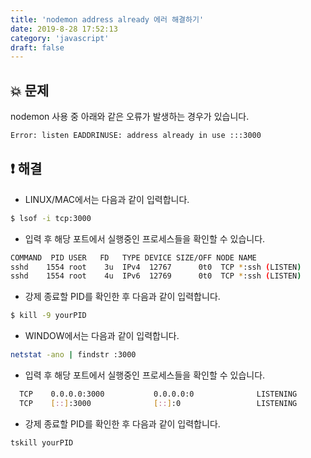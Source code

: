 ```yaml
---
title: 'nodemon address already 에러 해결하기'
date: 2019-8-28 17:52:13
category: 'javascript'
draft: false
---
```


## 💥 문제

nodemon 사용 중 아래와 같은 오류가 발생하는 경우가 있습니다.

```bash
Error: listen EADDRINUSE: address already in use :::3000
```

## ❗️ 해결

-   LINUX/MAC에서는 다음과 같이 입력합니다.

```bash
$ lsof -i tcp:3000
```

-   입력 후 해당 포트에서 실행중인 프로세스들을 확인할 수 있습니다.

```bash
COMMAND  PID USER   FD   TYPE DEVICE SIZE/OFF NODE NAME
sshd    1554 root    3u  IPv4  12767      0t0  TCP *:ssh (LISTEN)
sshd    1554 root    4u  IPv6  12769      0t0  TCP *:ssh (LISTEN)
```

-   강제 종료할 PID를 확인한 후 다음과 같이 입력합니다.

```bash
$ kill -9 yourPID
```

-   WINDOW에서는 다음과 같이 입력합니다.

```bash
netstat -ano | findstr :3000
```

-   입력 후 해당 포트에서 실행중인 프로세스들을 확인할 수 있습니다.

```bash
  TCP    0.0.0.0:3000           0.0.0.0:0              LISTENING       1928
  TCP    [::]:3000              [::]:0                 LISTENING       1928
```

-   강제 종료할 PID를 확인한 후 다음과 같이 입력합니다.

```bash
tskill yourPID
```
